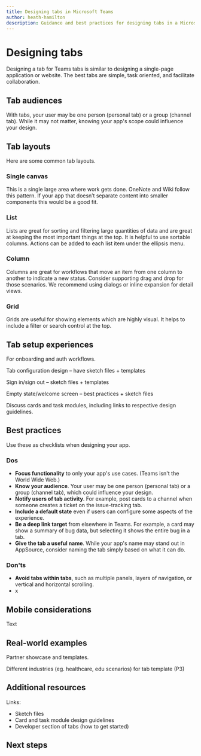```yaml
---
title: Designing tabs in Microsoft Teams
author: heath-hamilton
description: Guidance and best practices for designing tabs in a Microsoft Teams app.
---
```

# Designing tabs

Designing a tab for Teams tabs is similar to designing a single-page application or website. The best tabs are simple, task oriented, and facilitate collaboration.

## Tab audiences

With tabs, your user may be one person (personal tab) or a group (channel tab). While it may not matter, knowing your app's scope could influence your design.

## Tab layouts

Here are some common tab layouts.

### Single canvas

This is a single large area where work gets done. OneNote and Wiki follow this pattern. If your app that doesn’t separate content into smaller components this would be a good fit.

### List

Lists are great for sorting and filtering large quantities of data and are great at keeping the most important things at the top. It is helpful to use sortable columns. Actions can be added to each list item under the ellipsis menu.

### Column

Columns are great for workflows that move an item from one column to another to indicate a new status. Consider supporting drag and drop for those scenarios. We recommend using dialogs or inline expansion for detail views.

### Grid

Grids are useful for showing elements which are highly visual. It helps to include a filter or search control at the top.

## Tab setup experiences

For onboarding and auth workflows.

Tab configuration design – have sketch files + templates

Sign in/sign out – sketch files + templates

Empty state/welcome screen – best practices + sketch files

Discuss cards and task modules, including links to respective design guidelines.

## Best practices

Use these as checklists when designing your app.

### Dos

* **Focus functionality** to only your app's use cases. (Teams isn't the World Wide Web.)
* **Know your audience**. Your user may be one person (personal tab) or a group (channel tab), which could influence your design.
* **Notify users of tab activity**. For example, post cards to a channel when someone creates a ticket on the issue-tracking tab.
* **Include a default state** even if users can configure some aspects of the experience.
* **Be a deep link target** from elsewhere in Teams. For example, a card may show a summary of bug data, but selecting it shows the entire bug in a tab.
* **Give the tab a useful name**. While your app's name may stand out in AppSource, consider naming the tab simply based on what it can do.

### Don'ts

* **Avoid tabs within tabs**, such as multiple panels, layers of navigation, or vertical and horizontal scrolling.
* x

## Mobile considerations

Text

## Real-world examples

Partner showcase and templates.

Different industries (eg. healthcare, edu scenarios) for tab template (P3)

## Additional resources

Links:

* Sketch files
* Card and task module design guidelines
* Developer section of tabs (how to get started)

## Next steps
